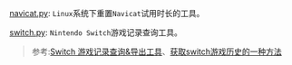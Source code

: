 [navicat.py](./navicat.py): `Linux`系统下重置`Navicat`试用时长的工具。

[switch.py](./switch.py): `Nintendo Switch`游戏记录查询工具。

> 参考:[Switch 游戏记录查询&导出工具](https://v2ex.com/t/921527)、[获取switch游戏历史的一种方法](https://ar1s.top/2022/08/01/%E8%8E%B7%E5%8F%96switch%E6%B8%B8%E6%88%8F%E5%8E%86%E5%8F%B2%E7%9A%84%E4%B8%80%E7%A7%8D%E6%96%B9%E6%B3%95/)

